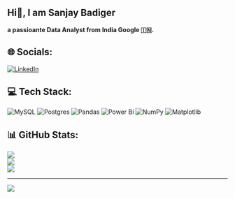 ## Hi👋, I am Sanjay Badiger

**a passioante Data Analyst from India Google :india:.**

## 🌐 Socials:
[![LinkedIn](https://img.shields.io/badge/LinkedIn-%230077B5.svg?logo=linkedin&logoColor=white)](https://linkedin.com/in/sanjay-badiger) 

## 💻 Tech Stack:
![MySQL](https://img.shields.io/badge/mysql-4479A1.svg?style=flat&logo=mysql&logoColor=white)   ![Postgres](https://img.shields.io/badge/postgres-%23316192.svg?style=flat&logo=postgresql&logoColor=white)   ![Pandas](https://img.shields.io/badge/pandas-%23150458.svg?style=flat&logo=pandas&logoColor=white)   ![Power Bi](https://img.shields.io/badge/power_bi-F2C811?style=flat&logo=powerbi&logoColor=black)   ![NumPy](https://img.shields.io/badge/numpy-%23013243.svg?style=flat&logo=numpy&logoColor=white)   ![Matplotlib](https://img.shields.io/badge/Matplotlib-%23ffffff.svg?style=flat&logo=Matplotlib&logoColor=black)
## 📊 GitHub Stats:
![](https://github-readme-stats.vercel.app/api?username=SanjayPB-theDataAnalyst&theme=github_dark&hide_border=true&include_all_commits=false&count_private=false)<br/>
![](https://github-readme-streak-stats.herokuapp.com/?user=SanjayPB-theDataAnalyst&theme=github_dark&hide_border=true)<br/>
![](https://github-readme-stats.vercel.app/api/top-langs/?username=SanjayPB-theDataAnalyst&theme=github_dark&hide_border=true&include_all_commits=false&count_private=false&layout=compact)

---
[![](https://visitcount.itsvg.in/api?id=SanjayPB-theDataAnalyst&icon=0&color=1)](https://visitcount.itsvg.in)

<!-- Proudly created with GPRM ( https://gprm.itsvg.in ) -->
